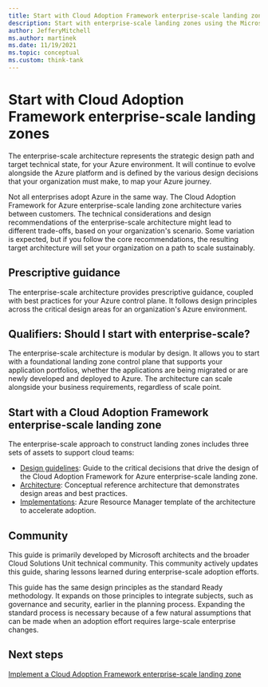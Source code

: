 ```yaml
---
title: Start with Cloud Adoption Framework enterprise-scale landing zones
description: Start with enterprise-scale landing zones using the Microsoft Cloud Adoption Framework for Azure.
author: JefferyMitchell
ms.author: martinek
ms.date: 11/19/2021
ms.topic: conceptual
ms.custom: think-tank
---
```


# Start with Cloud Adoption Framework enterprise-scale landing zones

The enterprise-scale architecture represents the strategic design path and target technical state, for your Azure environment. It will continue to evolve alongside the Azure platform and is defined by the various design decisions that your organization must make, to map your Azure journey.

Not all enterprises adopt Azure in the same way. The Cloud Adoption Framework for Azure enterprise-scale landing zone architecture varies between customers. The technical considerations and design recommendations of the enterprise-scale architecture might lead to different trade-offs, based on your organization's scenario. Some variation is expected, but if you follow the core recommendations, the resulting target architecture will set your organization on a path to scale sustainably.

## Prescriptive guidance

The enterprise-scale architecture provides prescriptive guidance, coupled with best practices for your Azure control plane. It follows design principles across the critical design areas for an organization's Azure environment.

## Qualifiers: Should I start with enterprise-scale?

The enterprise-scale architecture is modular by design. It allows you to start with a foundational landing zone control plane that supports your application portfolios, whether the applications are being migrated or are newly developed and deployed to Azure. The architecture can scale alongside your business requirements, regardless of scale point.

## Start with a Cloud Adoption Framework enterprise-scale landing zone

The enterprise-scale approach to construct landing zones includes three sets of assets to support cloud teams:

- [Design guidelines](../landing-zone/design-areas.md): Guide to the critical decisions that drive the design of the Cloud Adoption Framework for Azure enterprise-scale landing zone.
- [Architecture](../landing-zone/index.md): Conceptual reference architecture that demonstrates design areas and best practices.
- [Implementations](./implementation.md): Azure Resource Manager template of the architecture to accelerate adoption.

<!-- TODO: Reinstate once template.md is ready.
- [Template](./template.md): A documentation template to quickly capture decisions and any deviation from the suggested architecture or implementation.
-->

## Community

<!-- docutune:ignore "Cloud Solutions Unit" -->

This guide is primarily developed by Microsoft architects and the broader Cloud Solutions Unit technical community. This community actively updates this guide, sharing lessons learned during enterprise-scale adoption efforts.

This guide has the same design principles as the standard Ready methodology. It expands on those principles to integrate subjects, such as governance and security, earlier in the planning process. Expanding the standard process is necessary because of a few natural assumptions that can be made when an adoption effort requires large-scale enterprise changes.

## Next steps

[Implement a Cloud Adoption Framework enterprise-scale landing zone](./implementation.md)
